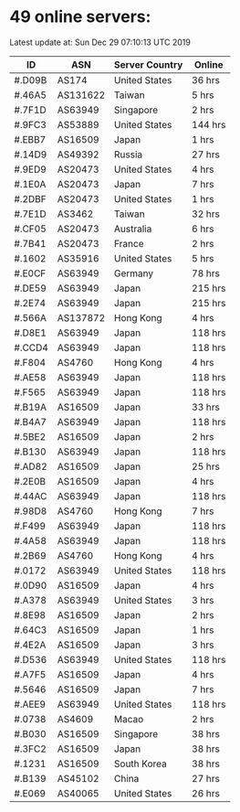 # 49 online servers:

Latest update at: Sun Dec 29 07:10:13 UTC 2019

| ID | ASN | Server Country | Online |
| -- | --- | -------------- | ------ |
| #.D09B | AS174 | United States | 36 hrs |
| #.46A5 | AS131622 | Taiwan | 5 hrs |
| #.7F1D | AS63949 | Singapore | 2 hrs |
| #.9FC3 | AS53889 | United States | 144 hrs |
| #.EBB7 | AS16509 | Japan | 1 hrs |
| #.14D9 | AS49392 | Russia | 27 hrs |
| #.9ED9 | AS20473 | United States | 4 hrs |
| #.1E0A | AS20473 | Japan | 7 hrs |
| #.2DBF | AS20473 | United States | 1 hrs |
| #.7E1D | AS3462 | Taiwan | 32 hrs |
| #.CF05 | AS20473 | Australia | 6 hrs |
| #.7B41 | AS20473 | France | 2 hrs |
| #.1602 | AS35916 | United States | 5 hrs |
| #.E0CF | AS63949 | Germany | 78 hrs |
| #.DE59 | AS63949 | Japan | 215 hrs |
| #.2E74 | AS63949 | Japan | 215 hrs |
| #.566A | AS137872 | Hong Kong | 4 hrs |
| #.D8E1 | AS63949 | Japan | 118 hrs |
| #.CCD4 | AS63949 | Japan | 118 hrs |
| #.F804 | AS4760 | Hong Kong | 4 hrs |
| #.AE58 | AS63949 | Japan | 118 hrs |
| #.F565 | AS63949 | Japan | 118 hrs |
| #.B19A | AS16509 | Japan | 33 hrs |
| #.B4A7 | AS63949 | Japan | 118 hrs |
| #.5BE2 | AS16509 | Japan | 2 hrs |
| #.B130 | AS63949 | Japan | 118 hrs |
| #.AD82 | AS16509 | Japan | 25 hrs |
| #.2E0B | AS16509 | Japan | 4 hrs |
| #.44AC | AS63949 | Japan | 118 hrs |
| #.98D8 | AS4760 | Hong Kong | 7 hrs |
| #.F499 | AS63949 | Japan | 118 hrs |
| #.4A58 | AS63949 | Japan | 118 hrs |
| #.2B69 | AS4760 | Hong Kong | 4 hrs |
| #.0172 | AS63949 | United States | 118 hrs |
| #.0D90 | AS16509 | Japan | 4 hrs |
| #.A378 | AS63949 | United States | 3 hrs |
| #.8E98 | AS16509 | Japan | 2 hrs |
| #.64C3 | AS16509 | Japan | 1 hrs |
| #.4E2A | AS16509 | Japan | 3 hrs |
| #.D536 | AS63949 | United States | 118 hrs |
| #.A7F5 | AS16509 | Japan | 4 hrs |
| #.5646 | AS16509 | Japan | 7 hrs |
| #.AEE9 | AS63949 | United States | 118 hrs |
| #.0738 | AS4609 | Macao | 2 hrs |
| #.B030 | AS16509 | Singapore | 38 hrs |
| #.3FC2 | AS16509 | Japan | 38 hrs |
| #.1231 | AS16509 | South Korea | 38 hrs |
| #.B139 | AS45102 | China | 27 hrs |
| #.E069 | AS40065 | United States | 26 hrs |

